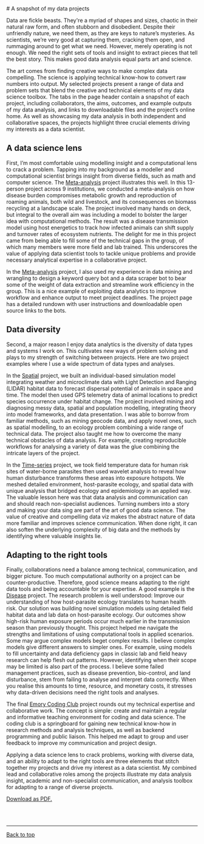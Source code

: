 <a id="top"></a>

<br>  
# A snapshot of my data projects  

Data are fickle beasts. They're a myriad of shapes and sizes, chaotic in their natural raw form, and often stubborn and disobedient. Despite their unfriendly nature, we need them, as they are keys to nature’s mysteries. As scientists, we’re very good at capturing them, cracking them open, and rummaging around to get what we need. However, merely operating is not enough. We need the right sets of tools and insight to extract pieces that tell the best story. This makes good data analysis equal parts art and science.   

The art comes from finding creative ways to make complex data compelling. The science is applying technical know-how to convert raw numbers into output. My selected projects present a range of data and problem sets that blend the creative and technical elements of my data science toolbox. The tabs in the page header contain a snapshot of each project, including collaborators, the aims, outcomes, and example outputs of my data analysis, and links to downloadable files and the project’s online home. As well as showcasing my data analysis in both independent and collaborative spaces, the projects highlight three crucial elements driving my interests as a data scientist.    

## A data science lens  

First, I’m most comfortable using modelling insight and a computational lens to crack a problem. Tapping into my background as a modeller and computational scientist brings insight from diverse fields, such as math and computer science. The [Meta-analysis](meta) project illustrates this well. In this 13-person project across 9 institutions, we conducted a meta-analysis on how disease burden compromises metabolic growth and reproduction of roaming animals, both wild and livestock, and its consequences on biomass recycling at a landscape scale. The project involved many hands on deck, but integral to the overall aim was including a model to bolster the larger idea with computational methods. The result was a disease transmission model using host energetics to track how infected animals can shift supply and turnover rates of ecosystem nutrients. The delight for me in this project came from being able to fill some of the technical gaps in the group, of which many members were more field and lab trained. This underscores the value of applying data scientist tools to tackle unique problems and provide necessary analytical expertise in a collaborative project.    

In the [Meta-analysis](meta) project, I also used my experience in data mining and wrangling to design a keyword query bot and a data scraper bot to bear some of the weight of data extraction and streamline work efficiency in the group. This is a nice example of exploiting data analytics to improve workflow and enhance output to meet project deadlines. The project page has a detailed rundown with user instructions and downloadable open source links to the bots.  

## Data diversity  

Second, a major reason I enjoy data analytics is the diversity of data types and systems I work on. This cultivates new ways of problem solving and plays to my strength of switching between projects. Here are two project examples where I use a wide spectrum of data types and analyses.    

In the [Spatial](spatial) project, we built an individual-based simulation model integrating weather and microclimate data with Light Detection and Ranging (LIDAR) habitat data to forecast dispersal potential of animals in space and time. The model then used GPS telemetry data of animal locations to predict species occurrence under habitat change. The project involved mining and diagnosing messy data, spatial and population modelling, integrating theory into model frameworks, and data presentation. I was able to borrow from familiar methods, such as mining geocode data, and apply novel ones, such as spatial modelling, to an ecology problem combining a wide range of technical data. The project also taught me how to overcome the many technical obstacles of data analysis. For example, creating reproducible workflows for analysing a variety of data was the glue combining the intricate layers of the project.  

In the [Time-series](time_series) project, we took field temperature data for human risk sites of water-borne parasites then used wavelet analysis to reveal how human disturbance transforms these areas into exposure hotspots. We meshed detailed environment, host-parasite ecology, and spatial data with unique analysis that bridged ecology and epidemiology in an applied way. The valuable lesson here was that data analysis and communication can and should reach non-specialist audiences. Turning numbers into a story and making your data sing are part of the art of good data science. The value of creative and compelling data viz makes the abstract nature of data more familiar and improves science communication. When done right, it can also soften the underlying complexity of big data and the methods by identifying where valuable insights lie.   

## Adapting to the right tools  

Finally, collaborations need a balance among technical, communication, and bigger picture. Too much computational authority on a project can be counter-productive. Therefore, good science means adapting to the right data tools and being accountable for your expertise. A good example is the [Disease](disease) project. The research problem is well understood: Improve our understanding of how host-parasite ecology translates to human health risk. Our solution was building novel simulation models using detailed field habitat data and lab data on host-parasite ecology. Our outcomes show high-risk human exposure periods occur much earlier in the transmission season than previously thought. This project helped me navigate the strengths and limitations of using computational tools in applied scenarios. Some may argue complex models beget complex results. I believe complex models give different answers to simpler ones. For example, using models to fill uncertainty and data deficiency gaps in classic lab and field heavy research can help flesh out patterns. However, identifying when their scope may be limited is also part of the process. I believe some failed management practices, such as disease prevention, bio-control, and land disturbance, stem from failing to analyse and interpret data correctly. When you realise this amounts to time, resource, and monetary costs, it stresses why data-driven decisions need the right tools and analyses. 

The final [Emory Coding Club](coding_club) project rounds out my technical expertise and collaborative work. The concept is simple: create and maintain a regular and informative teaching environment for coding and data science. The coding club is a springboard for gaining new technical know-how in research methods and analysis techniques, as well as backend programming and public liaison. This helped me adapt to group and user feedback to improve my communication and project design.   

Applying a data science lens to crack problems, working with diverse data, and an ability to adapt to the right tools are three elements that stitch together my projects and drive my interest as a data scientist. My combined lead and collaborative roles among the projects illustrate my data analysis insight, academic and non-specialist communication, and analysis toolbox for adapting to a range of diverse projects.  

[Download as PDF.](https://github.com/darwinanddavis/data_projects/raw/gh-pages/data_project_snapshot_overview.pdf)
  
<br>  
<br>  

******    

[Back to top](#top)
